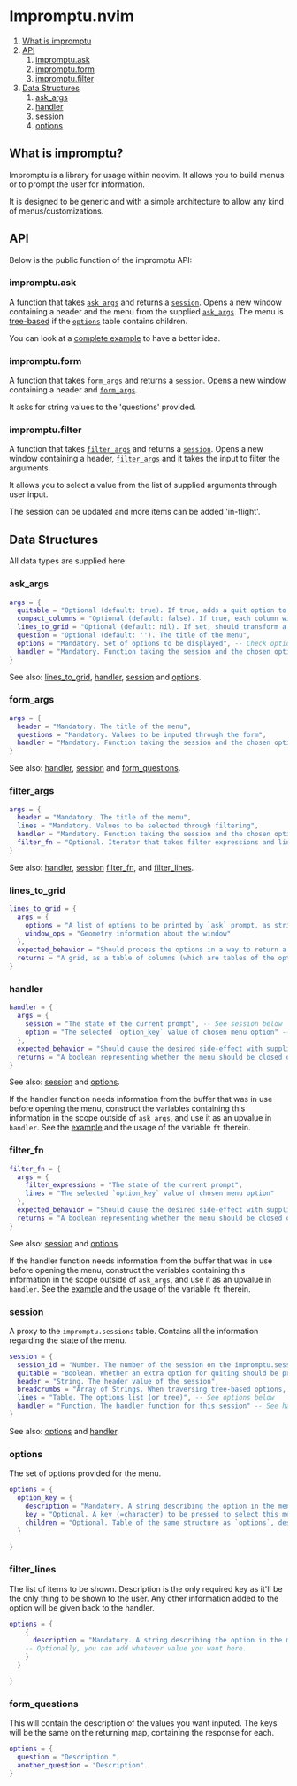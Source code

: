 # Impromptu.nvim

1. [What is impromptu](#what-is-impromptu?)
2. [API](#api)
    1. [impromptu.ask](#impromptu.ask)
    1. [impromptu.form](#impromptu.form)
    1. [impromptu.filter](#impromptu.filter)
3. [Data Structures](#data-structures)
    1. [ask_args](#ask_args)
    2. [handler](#handler)
    3. [session](#session)
    4. [options](#options)

## What is impromptu?

Impromptu is a library for usage within neovim. It allows you to build menus or to prompt the user for information.

It is designed to be generic and with a simple architecture to allow any kind of menus/customizations.

## API

Below is the public function of the impromptu API:

### impromptu.ask

A function that takes [`ask_args`](#ask_args) and returns a [`session`](#session).
Opens a new window containing a header and the menu from the supplied [`ask_args`](#ask_args).
The menu is [tree-based](tree-based.md) if the [`options`](#options) table contains children.

You can look at a [complete example](sample.md) to have a better idea.

### impromptu.form

A function that takes [`form_args`](#form_args) and returns a [`session`](#session).
Opens a new window containing a header and [`form_args`](#form_args).

It asks for string values to the 'questions' provided.

### impromptu.filter

A function that takes [`filter_args`](#filter_args) and returns a [`session`](#session).
Opens a new window containing a header, [`filter_args`](#filter_args) and it takes the input to filter the arguments.

It allows you to select a value from the list of supplied arguments through user input.

The session can be updated and more items can be added 'in-flight'.

## Data Structures

All data types are supplied here:

### ask_args
```lua
args = {
  quitable = "Optional (default: true). If true, adds a quit option to the menu",
  compact_columns = "Optional (default: false). If true, each column will have different widths.",
  lines_to_grid = "Optional (default: nil). If set, should transform a list of string options to a table of tables containing the options",
  question = "Optional (default: ''). The title of the menu",
  options = "Mandatory. Set of options to be displayed", -- Check options below
  handler = "Mandatory. Function taking the session and the chosen option. For tree-based menus only called for the leaf nodes." -- Check handler and session below
}
```
See also: [lines_to_grid](#lines_to_grid), [handler](#handler), [session](#session) and [options](#options).

### form_args
```lua
args = {
  header = "Mandatory. The title of the menu",
  questions = "Mandatory. Values to be inputed through the form",
  handler = "Mandatory. Function taking the session and the chosen option."
}
```
See also: [handler](#handler), [session](#session) and [form_questions](#form_questions).

### filter_args
```lua
args = {
  header = "Mandatory. The title of the menu",
  lines = "Mandatory. Values to be selected through filtering",
  handler = "Mandatory. Function taking the session and the chosen option."
  filter_fn = "Optional. Iterator that takes filter expressions and lines and returns lines matching" -- See more below
}
```
See also: [handler](#handler), [session](#session) [filter_fn](#filter_fn), and [filter_lines](#filter_lines).

### lines_to_grid
```lua
lines_to_grid = {
  args = {
    options = "A list of options to be printed by `ask` prompt, as string elements",
    window_ops = "Geometry information about the window"
  },
  expected_behavior = "Should process the options in a way to return a grid. Any padding or change to option str should happen here.",
  returns = "A grid, as a table of columns (which are tables of the options)."
}
```

### handler
```lua
handler = {
  args = {
    session = "The state of the current prompt", -- See session below
    option = "The selected `option_key` value of chosen menu option" -- See options below
  },
  expected_behavior = "Should cause the desired side-effect with supplied args",
  returns = "A boolean representing whether the menu should be closed or not"
}
```
See also: [session](#session) and [options](#options).

If the handler function needs information from the buffer that was in use before opening the menu, construct the variables containing this information in the scope outside of `ask_args`, and use it as an upvalue in `handler`. See the [example](sample.md) and the usage of the variable `ft` therein.


### filter_fn
```lua
filter_fn = {
  args = {
    filter_expressions = "The state of the current prompt",
    lines = "The selected `option_key` value of chosen menu option"
  },
  expected_behavior = "Should cause the desired side-effect with supplied args",
  returns = "A boolean representing whether the menu should be closed or not"
}
```
See also: [session](#session) and [options](#options).

If the handler function needs information from the buffer that was in use before opening the menu, construct the variables containing this information in the scope outside of `ask_args`, and use it as an upvalue in `handler`. See the [example](sample.md) and the usage of the variable `ft` therein.



### session
A proxy to the `impromptu.sessions` table.  Contains all the information regarding the state of the menu.

```lua
session = {
  session_id = "Number. The number of the session on the impromptu.sessions table",
  quitable = "Boolean. Whether an extra option for quiting should be provided",
  header = "String. The header value of the session",
  breadcrumbs = "Array of Strings. When traversing tree-based options, for each selection that results in another menu, the `option_key` of the selected entry is appended to this, describing a path through the tree.",
  lines = "Table. The options list (or tree)", -- See options below
  handler = "Function. The handler function for this session" -- See handler above
}
```
See also: [options](#options) and [handler](#handler).

### options
The set of options provided for the menu.

```lua
options = {
  option_key = {
    description = "Mandatory. A string describing the option in the menu.",
    key = "Optional. A key (=character) to be pressed to select this menu entry. Value will be inferred trying to find the best key based on the description",
    children = "Optional. Table of the same structure as `options`, describing submenus."
  }

}
```

### filter_lines
The list of items to be shown. Description is the only required key as it'll be the only thing to be shown to the user.
Any other information added to the option will be given back to the handler.

```lua
options = {
    {
      description = "Mandatory. A string describing the option in the menu."
    -- Optionally, you can add whatever value you want here.
    }
  }

}
```

### form_questions
This will contain the description of the values you want inputed.
The keys will be the same on the returning map, containing the response for each.

```lua
options = {
  question = "Description.",
  another_question = "Description".
}
```
